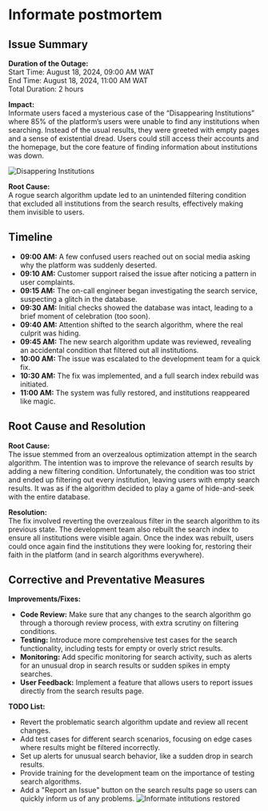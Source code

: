 # Informate postmortem


## Issue Summary

**Duration of the Outage:**  
Start Time: August 18, 2024, 09:00 AM WAT  
End Time: August 18, 2024, 11:00 AM WAT  
Total Duration: 2 hours

**Impact:**  
Informate users faced a mysterious case of the “Disappearing Institutions” where 85% of the platform’s users were unable to find any institutions when searching. Instead of the usual results, they were greeted with empty pages and a sense of existential dread. Users could still access their accounts and the homepage, but the core feature of finding information about institutions was down. 

![Disappering Institutions](https://drive.google.com/file/d/1mIKuconiXXORFd4tVYtC0wJnq3qjP5m1/view?usp=sharing)

**Root Cause:**  
A rogue search algorithm update led to an unintended filtering condition that excluded all institutions from the search results, effectively making them invisible to users.

## Timeline

- **09:00 AM:** A few confused users reached out on social media asking why the platform was suddenly deserted.
- **09:10 AM:** Customer support raised the issue after noticing a pattern in user complaints.
- **09:15 AM:** The on-call engineer began investigating the search service, suspecting a glitch in the database.
- **09:30 AM:** Initial checks showed the database was intact, leading to a brief moment of celebration (too soon).
- **09:40 AM:** Attention shifted to the search algorithm, where the real culprit was hiding.
- **09:45 AM:** The new search algorithm update was reviewed, revealing an accidental condition that filtered out all institutions.
- **10:00 AM:** The issue was escalated to the development team for a quick fix.
- **10:30 AM:** The fix was implemented, and a full search index rebuild was initiated.
- **11:00 AM:** The system was fully restored, and institutions reappeared like magic.

## Root Cause and Resolution

**Root Cause:**  
The issue stemmed from an overzealous optimization attempt in the search algorithm. The intention was to improve the relevance of search results by adding a new filtering condition. Unfortunately, the condition was too strict and ended up filtering out every institution, leaving users with empty search results. It was as if the algorithm decided to play a game of hide-and-seek with the entire database.

**Resolution:**  
The fix involved reverting the overzealous filter in the search algorithm to its previous state. The development team also rebuilt the search index to ensure all institutions were visible again. Once the index was rebuilt, users could once again find the institutions they were looking for, restoring their faith in the platform (and in search algorithms everywhere).

## Corrective and Preventative Measures

**Improvements/Fixes:**  
- **Code Review:** Make sure that any changes to the search algorithm go through a thorough review process, with extra scrutiny on filtering conditions.
- **Testing:** Introduce more comprehensive test cases for the search functionality, including tests for empty or overly strict results.
- **Monitoring:** Add specific monitoring for search activity, such as alerts for an unusual drop in search results or sudden spikes in empty searches.
- **User Feedback:** Implement a feature that allows users to report issues directly from the search results page.

**TODO List:**  
- Revert the problematic search algorithm update and review all recent changes.
- Add test cases for different search scenarios, focusing on edge cases where results might be filtered incorrectly.
- Set up alerts for unusual search behavior, like a sudden drop in search results.
- Provide training for the development team on the importance of testing search algorithms.
- Add a "Report an Issue" button on the search results page so users can quickly inform us of any problems.
![Informate intitutions restored](https://drive.google.com/file/d/1OKxrNFCNhIISVZ2MMyl1vp8bQavkabqY/view?usp=sharing)
